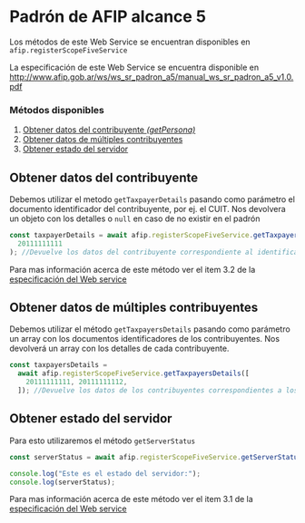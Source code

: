 # Padrón de AFIP alcance 5

Los métodos de este Web Service se encuentran disponibles en `afip.registerScopeFiveService`

La especificación de este Web Service se encuentra disponible en http://www.afip.gob.ar/ws/ws_sr_padron_a5/manual_ws_sr_padron_a5_v1.0.pdf

### Métodos disponibles

1. [Obtener datos del contribuyente _(getPersona)_](#obtener-datos-del-contribuyente)
2. [Obtener datos de múltiples contribuyentes](#obtener-datos-de-múltiples-contribuyentes)
3. [Obtener estado del servidor](#obtener-estado-del-servidor)

## Obtener datos del contribuyente

Debemos utilizar el metodo `getTaxpayerDetails` pasando como parámetro el documento identificador del contribuyente, por ej. el CUIT. Nos devolvera un objeto con los detalles o `null` en caso de no existir en el padrón

```js
const taxpayerDetails = await afip.registerScopeFiveService.getTaxpayerDetails(
  20111111111
); //Devuelve los datos del contribuyente correspondiente al identificador 20111111111
```

Para mas información acerca de este método ver el item 3.2 de la [especificación del Web service](http://www.afip.gob.ar/ws/ws_sr_padron_a5/manual_ws_sr_padron_a5_v1.0.pdf)

## Obtener datos de múltiples contribuyentes

Debemos utilizar el método `getTaxpayersDetails` pasando como parámetro un array con los documentos identificadores de los contribuyentes. Nos devolverá un array con los detalles de cada contribuyente.

```js
const taxpayersDetails =
  await afip.registerScopeFiveService.getTaxpayersDetails([
    20111111111, 20111111112,
  ]); //Devuelve los datos de los contribuyentes correspondientes a los identificadores 20111111111y 20111111112
```

## Obtener estado del servidor

Para esto utilizaremos el método `getServerStatus`

```js
const serverStatus = await afip.registerScopeFiveService.getServerStatus();

console.log("Este es el estado del servidor:");
console.log(serverStatus);
```

Para mas información acerca de este método ver el item 3.1 de la [especificación del Web service](http://www.afip.gob.ar/ws/ws_sr_padron_a5/manual_ws_sr_padron_a5_v1.0.pdf)
